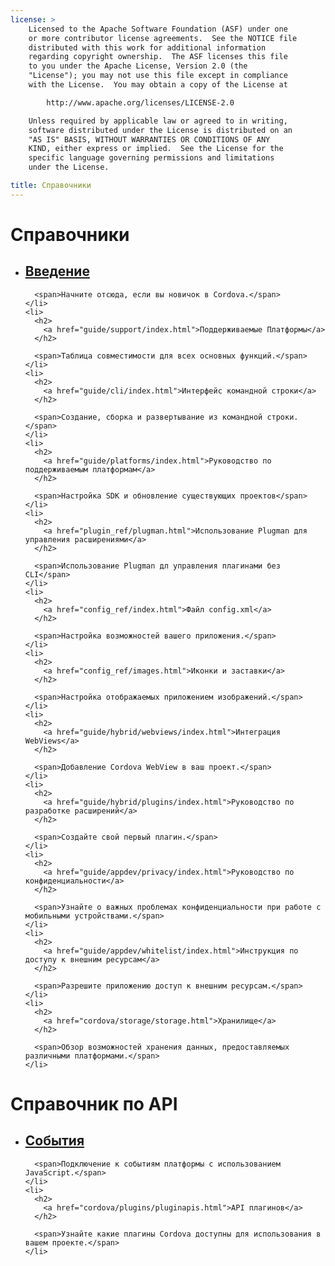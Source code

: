 ```yaml
---
license: >
    Licensed to the Apache Software Foundation (ASF) under one
    or more contributor license agreements.  See the NOTICE file
    distributed with this work for additional information
    regarding copyright ownership.  The ASF licenses this file
    to you under the Apache License, Version 2.0 (the
    "License"); you may not use this file except in compliance
    with the License.  You may obtain a copy of the License at

        http://www.apache.org/licenses/LICENSE-2.0

    Unless required by applicable law or agreed to in writing,
    software distributed under the License is distributed on an
    "AS IS" BASIS, WITHOUT WARRANTIES OR CONDITIONS OF ANY
    KIND, either express or implied.  See the License for the
    specific language governing permissions and limitations
    under the License.

title: Справочники
---
```


<div id="old-home">
  <h1>
    Справочники
  </h1>

  <ul>
    <li>
      <h2>
        <a href="guide/overview/index.html">Введение</a>
      </h2>

      <span>Начните отсюда, если вы новичок в Cordova.</span>
    </li>
    <li>
      <h2>
        <a href="guide/support/index.html">Поддерживаемые Платформы</a>
      </h2>

      <span>Таблица совместимости для всех основных функций.</span>
    </li>
    <li>
      <h2>
        <a href="guide/cli/index.html">Интерфейс командной строки</a>
      </h2>

      <span>Создание, сборка и развертывание из командной строки.</span>
    </li>
    <li>
      <h2>
        <a href="guide/platforms/index.html">Руководство по поддерживаемым платформам</a>
      </h2>

      <span>Настройка SDK и обновление существующих проектов</span>
    </li>
    <li>
      <h2>
        <a href="plugin_ref/plugman.html">Использование Plugman для управления расширениями</a>
      </h2>

      <span>Использование Plugman дл управления плагинами без CLI</span>
    </li>
    <li>
      <h2>
        <a href="config_ref/index.html">Файл config.xml</a>
      </h2>

      <span>Настройка возможностей вашего приложения.</span>
    </li>
    <li>
      <h2>
        <a href="config_ref/images.html">Иконки и заставки</a>
      </h2>

      <span>Настройка отображаемых приложением изображений.</span>
    </li>
    <li>
      <h2>
        <a href="guide/hybrid/webviews/index.html">Интеграция WebViews</a>
      </h2>

      <span>Добавление Cordova WebView в ваш проект.</span>
    </li>
    <li>
      <h2>
        <a href="guide/hybrid/plugins/index.html">Руководство по разработке расширений</a>
      </h2>

      <span>Создайте свой первый плагин.</span>
    </li>
    <li>
      <h2>
        <a href="guide/appdev/privacy/index.html">Руководство по конфиденциальности</a>
      </h2>

      <span>Узнайте о важных проблемах конфиденциальности при работе с мобильными устройствами.</span>
    </li>
    <li>
      <h2>
        <a href="guide/appdev/whitelist/index.html">Инструкция по доступу к внешним ресурсам</a>
      </h2>

      <span>Разрешите приложению доступ к внешним ресурсам.</span>
    </li>
    <li>
      <h2>
        <a href="cordova/storage/storage.html">Хранилище</a>
      </h2>

      <span>Обзор возможностей хранения данных, предоставляемых различными платформами.</span>
    </li>
  </ul>

  <h1>
    Справочник по API
  </h1>

  <ul>
    <li>
      <h2>
        <a href="cordova/events/events.html">События</a>
      </h2>

      <span>Подключение к событиям платформы с использованием JavaScript.</span>
    </li>
    <li>
      <h2>
        <a href="cordova/plugins/pluginapis.html">API плагинов</a>
      </h2>

      <span>Узнайте какие плагины Cordova доступны для использования в вашем проекте.</span>
    </li>
  </ul>
</div>
